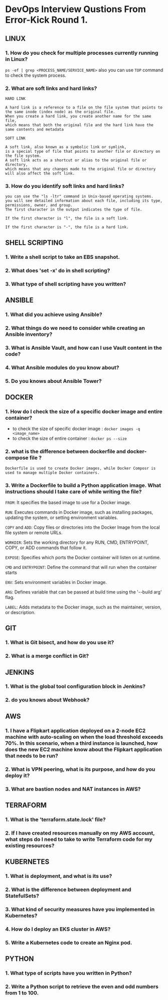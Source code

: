 # DevOps Interview Qustions From Error-Kick Round 1.

## LINUX

### 1. How do you check for multiple processes currently running in Linux?

`ps -ef | grep <PROCESS_NAME/SERVICE_NAME>` also you can use `TOP` command to check the system process.


### 2. What are soft links and hard links?

`HARD LINK`
```
A hard link is a reference to a file on the file system that points to the same inode (index node) as the original file. 
When you create a hard link, you create another name for the same file,
which means that both the original file and the hard link have the same contents and metadata
```
`SOFT LINK`
```
A soft link, also known as a symbolic link or symlink,
is a special type of file that points to another file or directory on the file system. 
A soft link acts as a shortcut or alias to the original file or directory,
which means that any changes made to the original file or directory will also affect the soft link.
```

### 3. How do you identify soft links and hard links?
```
you can use the "ls -ltr" command in Unix-based operating systems.
you will see detailed information about each file, including its type, permissions, owner, and group. 
The first character in the output indicates the type of file.

If the first character is "l", the file is a soft link.

If the first character is "-", the file is a hard link.
```

## SHELL SCRIPTING

### 1. Write a shell script to take an EBS snapshot.
 
### 2. What does 'set -x' do in shell scripting?
 
### 3. What type of shell scripting have you written?


## ANSIBLE

### 1. What did you achieve using Ansible?

### 2. What things do we need to consider while creating an Ansible inventory?

### 3. What is Ansible Vault, and how can I use Vault content in the code?

### 4. What Ansible modules do you know about?

### 5. Do you knows about Ansible Tower?


## DOCKER

### 1. How do I check the size of a specific docker image and entire container?

- to check the size of specific docker image : `docker images -q <image_name>`
- to check the size of entire container : `docker ps --size`
 
### 2. what is the difference between dockerfile and docker-compose file ?
```
Dockerfile is used to create Docker images, while Docker Composr is used to manage multiple Docker containers.
```

### 3. Write a Dockerfile to build a Python application image. What instructions should I take care of while writing the file?

`FROM`: It specifies the based image to use for a Docker image.

`RUN`: Executes commands in Docker image, such as installing packages, updating the system, or setting environment variables.

`COPY` and `ADD`: Copy files or directories into the Docker Image from the local file system or remote URLs.

`WORKDIR`: Sets the working directory for any RUN, CMD, ENTRYPOINT, COPY, or ADD commands that follow it.

`EXPOSE`: Specifies which ports the Docker container will listen on at runtime.

`CMD` and `ENTRYPOINT`: Define the command that will run when the container starts

`ENV`: Sets environment variables in Docker image.

`ARG`: Defines variable that can be passed at build time using the '--build arg' flag.

`LABEL`: Adds metadata to the Docker image, such as the maintainer, version, or description.


## GIT

### 1. What is Git bisect, and how do you use it?
 
### 2. What is a merge conflict in Git?


## JENKINS

### 1. What is the global tool configuration block in Jenkins?

### 2. do you knows about Webhook?


## AWS

### 1. I have a Flipkart application deployed on a 2-node EC2 machine with auto-scaling on when the load threshold exceeds 70%. In this scenario, when a third instance is launched, how does the new EC2 machine know about the Flipkart application that needs to be run?

### 2. What is VPN peering, what is its purpose, and how do you deploy it?
 
### 3. What are bastion nodes and NAT instances in AWS?


## TERRAFORM

### 1. What is the 'terraform.state.lock' file?
 
### 2. If I have created resources manually on my AWS account, what steps do I need to take to write Terraform code for my existing resources?


## KUBERNETES

### 1. What is deployment, and what is its use?

### 2. What is the difference between deployment and StatefulSets?

### 3. What kind of security measures have you implemented in Kubernetes?

### 4. How do I deploy an EKS cluster in AWS?

### 5. Write a Kubernetes code to create an Nginx pod.


## PYTHON

### 1. What type of scripts have you written in Python?
 
### 2. Write a Python script to retrieve the even and odd numbers from 1 to 100.

